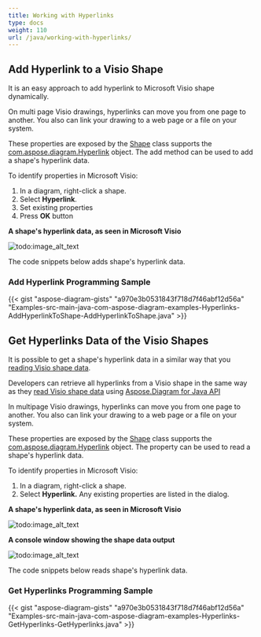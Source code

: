 ```yaml
---
title: Working with Hyperlinks
type: docs
weight: 110
url: /java/working-with-hyperlinks/
---
```


## **Add Hyperlink to a Visio Shape**
It is an easy approach to add hyperlink to Microsoft Visio shape dynamically.

On multi page Visio drawings, hyperlinks can move you from one page to another. You also can link your drawing to a web page or a file on your system.

These properties are exposed by the [Shape](https://apireference.aspose.com/diagram/java/com.aspose.diagram/Shape) class supports the [com.aspose.diagram.Hyperlink](https://apireference.aspose.com/diagram/java/com.aspose.diagram/hyperlink) object. The add method can be used to add a shape's hyperlink data.

To identify properties in Microsoft Visio:

1. In a diagram, right-click a shape.
1. Select **Hyperlink**.
1. Set existing properties
1. Press **OK** button

**A shape's hyperlink data, as seen in Microsoft Visio**

![todo:image_alt_text](working-with-hyperlinks_1.png)

The code snippets below adds shape's hyperlink data.
### **Add Hyperlink Programming Sample**
{{< gist "aspose-diagram-gists" "a970e3b0531843f718d7f46abf12d56a" "Examples-src-main-java-com-aspose-diagram-examples-Hyperlinks-AddHyperlinkToShape-AddHyperlinkToShape.java" >}}
## **Get Hyperlinks Data of the Visio Shapes**
It is possible to get a shape's hyperlink data in a similar way that you [reading Visio shape data]().

Developers can retrieve all hyperlinks from a Visio shape in the same way as they [read Visio shape data]() using [Aspose.Diagram for Java API](https://products.aspose.com/diagram/java)

In multipage Visio drawings, hyperlinks can move you from one page to another. You also can link your drawing to a web page or a file on your system.

These properties are exposed by the [Shape](https://apireference.aspose.com/diagram/java/com.aspose.diagram/Shape) class supports the [com.aspose.diagram.Hyperlink](https://apireference.aspose.com/diagram/java/com.aspose.diagram/hyperlink) object. The property can be used to read a shape's hyperlink data.

To identify properties in Microsoft Visio:

1. In a diagram, right-click a shape.
1. Select **Hyperlink.**
   Any existing properties are listed in the dialog.

**A shape's hyperlink data, as seen in Microsoft Visio**

![todo:image_alt_text](working-with-hyperlinks_2.png)

**A console window showing the shape data output**

![todo:image_alt_text](working-with-hyperlinks_3.png)

The code snippets below reads shape's hyperlink data.
### **Get Hyperlinks Programming Sample**
{{< gist "aspose-diagram-gists" "a970e3b0531843f718d7f46abf12d56a" "Examples-src-main-java-com-aspose-diagram-examples-Hyperlinks-GetHyperlinks-GetHyperlinks.java" >}}

